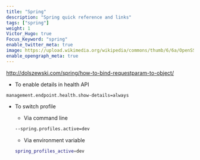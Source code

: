 ```yaml
---
title: "Spring"
description: "Spring quick reference and links"
tags: ["spring"]
weight: 1
Victor_Hugo: true
Focus_Keyword: "spring"
enable_twitter_meta: true
image: https://upload.wikimedia.org/wikipedia/commons/thumb/6/6a/OpenSSL_logo.svg/469px-OpenSSL_logo.svg.png
enable_opengraph_meta: true
---
```


http://dolszewski.com/spring/how-to-bind-requestparam-to-object/

- To enable details in health API
```properties
management.endpoint.health.show-details=always
```

- To switch profile
    - Via command line

    ```sh
    --spring.profiles.active=dev
    ```

    - Via environment variable

    ```sh
    spring_profiles_active=dev
    ```
